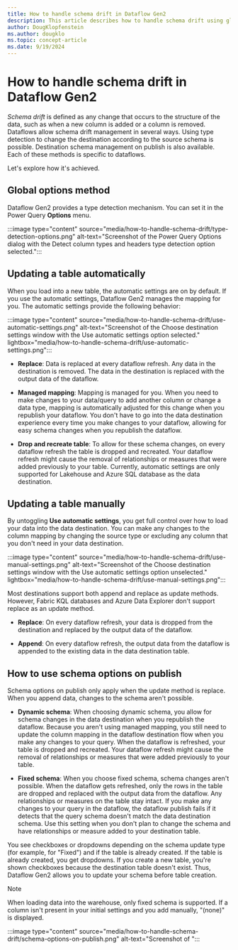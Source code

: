 ```yaml
---
title: How to handle schema drift in Dataflow Gen2
description: This article describes how to handle schema drift using global options and destination settings from Data Factory for Microsoft Fabric.
author: DougKlopfenstein
ms.author: dougklo
ms.topic: concept-article
ms.date: 9/19/2024
---
```


# How to handle schema drift in Dataflow Gen2

*Schema drift* is defined as any change that occurs to the structure of the data, such as when a new column is added or a column is removed. Dataflows allow schema drift management in several ways. Using type detection to change the destination according to the source schema is possible. Destination schema management on publish is also available. Each of these methods is specific to dataflows.

Let's explore how it's achieved.  

## Global options method

Dataflow Gen2 provides a type detection mechanism. You can set it in the Power Query **Options** menu.

:::image type="content" source="media/how-to-handle-schema-drift/type-detection-options.png" alt-text="Screenshot of the Power Query Options dialog with the Detect column types and headers type detection option selected.":::

## Updating a table automatically

When you load into a new table, the automatic settings are on by default. If you use the automatic settings, Dataflow Gen2 manages the mapping for you. The automatic settings provide the following behavior:

:::image type="content" source="media/how-to-handle-schema-drift/use-automatic-settings.png" alt-text="Screenshot of the Choose destination settings window with the Use automatic settings option selected." lightbox="media/how-to-handle-schema-drift/use-automatic-settings.png":::

* **Replace**: Data is replaced at every dataflow refresh. Any data in the destination is removed. The data in the destination is replaced with the output data of the dataflow.

* **Managed mapping**: Mapping is managed for you. When you need to make changes to your data/query to add another column or change a data type, mapping is automatically adjusted for this change when you republish your dataflow. You don't have to go into the data destination experience every time you make changes to your dataflow, allowing for easy schema changes when you republish the dataflow.

* **Drop and recreate table**: To allow for these schema changes, on every dataflow refresh the table is dropped and recreated. Your dataflow refresh might cause the removal of relationships or measures that were added previously to your table. Currently, automatic settings are only supported for Lakehouse and Azure SQL database as the data destination.

## Updating a table manually

By untoggling **Use automatic settings**, you get full control over how to load your data into the data destination. You can make any changes to the column mapping by changing the source type or excluding any column that you don't need in your data destination.

:::image type="content" source="media/how-to-handle-schema-drift/use-manual-settings.png" alt-text="Screenshot of the Choose destination settings window with the Use automatic settings option unselected." lightbox="media/how-to-handle-schema-drift/use-manual-settings.png":::

Most destinations support both append and replace as update methods. However, Fabric KQL databases and Azure Data Explorer don't support replace as an update method.

* **Replace**: On every dataflow refresh, your data is dropped from the destination and replaced by the output data of the dataflow.

* **Append**: On every dataflow refresh, the output data from the dataflow is appended to the existing data in the data destination table.

## How to use schema options on publish

Schema options on publish only apply when the update method is replace. When you append data, changes to the schema aren't possible.

* **Dynamic schema**: When choosing dynamic schema, you allow for schema changes in the data destination when you republish the dataflow. Because you aren't using managed mapping, you still need to update the column mapping in the dataflow destination flow when you make any changes to your query. When the dataflow is refreshed, your table is dropped and recreated. Your dataflow refresh might cause the removal of relationships or measures that were added previously to your table.

* **Fixed schema**: When you choose fixed schema, schema changes aren't possible. When the dataflow gets refreshed, only the rows in the table are dropped and replaced with the output data from the dataflow. Any relationships or measures on the table stay intact. If you make any changes to your query in the dataflow, the dataflow publish fails if it detects that the query schema doesn't match the data destination schema. Use this setting when you don't plan to change the schema and have relationships or measure added to your destination table.

You see checkboxes or dropdowns depending on the schema update type (for example, for "Fixed") and if the table is already created. If the table is already created, you get dropdowns. If you create a new table, you're shown checkboxes because the destination table doesn't exist. Thus, Dataflow Gen2 allows you to update your schema before table creation.

> [!NOTE]
> When loading data into the warehouse, only fixed schema is supported. If a column isn't present in your initial settings and you add manually, "(none)" is displayed.  

:::image type="content" source="media/how-to-handle-schema-drift/schema-options-on-publish.png" alt-text="Screenshot of ":::
